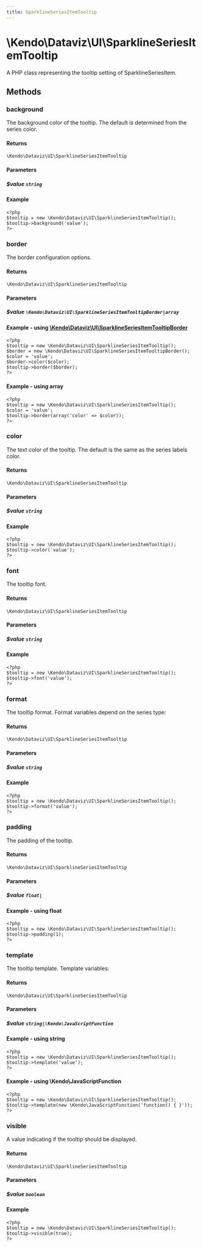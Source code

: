 ```yaml
---
title: SparklineSeriesItemTooltip
---
```


# \Kendo\Dataviz\UI\SparklineSeriesItemTooltip

A PHP class representing the tooltip setting of SparklineSeriesItem.


## Methods

### background
The background color of the tooltip. The default is determined from the series color.

#### Returns
`\Kendo\Dataviz\UI\SparklineSeriesItemTooltip`

#### Parameters

##### $value `string`



#### Example 
    <?php
    $tooltip = new \Kendo\Dataviz\UI\SparklineSeriesItemTooltip();
    $tooltip->background('value');
    ?>

### border

The border configuration options.

#### Returns
`\Kendo\Dataviz\UI\SparklineSeriesItemTooltip`

#### Parameters

##### $value `\Kendo\Dataviz\UI\SparklineSeriesItemTooltipBorder|array`


#### Example - using [\Kendo\Dataviz\UI\SparklineSeriesItemTooltipBorder](/api/wrappers/php/Kendo/Dataviz/UI/SparklineSeriesItemTooltipBorder)
    <?php
    $tooltip = new \Kendo\Dataviz\UI\SparklineSeriesItemTooltip();
    $border = new \Kendo\Dataviz\UI\SparklineSeriesItemTooltipBorder();
    $color = 'value';
    $border->color($color);
    $tooltip->border($border);
    ?>

#### Example - using array

    <?php
    $tooltip = new \Kendo\Dataviz\UI\SparklineSeriesItemTooltip();
    $color = 'value';
    $tooltip->border(array('color' => $color));
    ?>

### color
The text color of the tooltip. The default is the same as the series labels color.

#### Returns
`\Kendo\Dataviz\UI\SparklineSeriesItemTooltip`

#### Parameters

##### $value `string`



#### Example 
    <?php
    $tooltip = new \Kendo\Dataviz\UI\SparklineSeriesItemTooltip();
    $tooltip->color('value');
    ?>

### font
The tooltip font.

#### Returns
`\Kendo\Dataviz\UI\SparklineSeriesItemTooltip`

#### Parameters

##### $value `string`



#### Example 
    <?php
    $tooltip = new \Kendo\Dataviz\UI\SparklineSeriesItemTooltip();
    $tooltip->font('value');
    ?>

### format
The tooltip format. Format variables depend on the series type:

#### Returns
`\Kendo\Dataviz\UI\SparklineSeriesItemTooltip`

#### Parameters

##### $value `string`



#### Example 
    <?php
    $tooltip = new \Kendo\Dataviz\UI\SparklineSeriesItemTooltip();
    $tooltip->format('value');
    ?>

### padding
The padding of the tooltip.

#### Returns
`\Kendo\Dataviz\UI\SparklineSeriesItemTooltip`

#### Parameters

##### $value `float|`



#### Example  - using float
    <?php
    $tooltip = new \Kendo\Dataviz\UI\SparklineSeriesItemTooltip();
    $tooltip->padding(1);
    ?>

### template
The tooltip template.
Template variables:

#### Returns
`\Kendo\Dataviz\UI\SparklineSeriesItemTooltip`

#### Parameters

##### $value `string|\Kendo\JavaScriptFunction`



#### Example  - using string
    <?php
    $tooltip = new \Kendo\Dataviz\UI\SparklineSeriesItemTooltip();
    $tooltip->template('value');
    ?>

#### Example  - using \Kendo\JavaScriptFunction
    <?php
    $tooltip = new \Kendo\Dataviz\UI\SparklineSeriesItemTooltip();
    $tooltip->template(new \Kendo\JavaScriptFunction('function() { }'));
    ?>

### visible
A value indicating if the tooltip should be displayed.

#### Returns
`\Kendo\Dataviz\UI\SparklineSeriesItemTooltip`

#### Parameters

##### $value `boolean`



#### Example 
    <?php
    $tooltip = new \Kendo\Dataviz\UI\SparklineSeriesItemTooltip();
    $tooltip->visible(true);
    ?>

